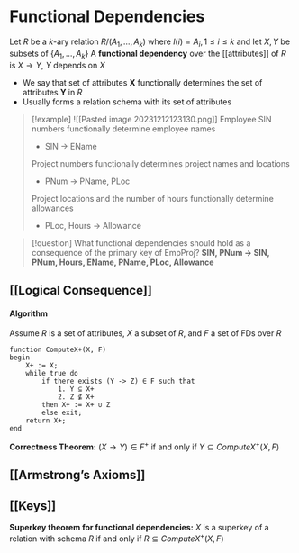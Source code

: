 # Functional Dependencies
Let $R$ be a $k$-ary relation $R/(A_1, … , A_k)$ where $l(i) = A_i, 1 \leq i \leq k$ and let $X, Y$ be subsets of $\{A_1, … , A_k\}$
A **functional dependency** over the [[attributes]] of $R$ is $X \rightarrow Y$, $Y$ depends on $X$
* We say that set of attributes **X** functionally determines the set of attributes **Y** in $R$
* Usually forms a relation schema with its set of attributes

> [!example]
> ![[Pasted image 20231212123130.png]]
> Employee SIN numbers functionally determine employee names
> * SIN → EName
> 
> Project numbers functionally determines project names and locations
> * PNum → PName, PLoc
> 
> Project locations and the number of hours functionally determine allowances
> * PLoc, Hours → Allowance

> [!question] What functional dependencies should hold as a consequence of the primary key of EmpProj?
> **SIN, PNum → SIN, PNum, Hours, EName, PName, PLoc, Allowance**

## [[Logical Consequence]]
#### Algorithm
Assume $R$ is a set of attributes, $X$ a subset of $R$, and $F$ a set of FDs over $R$
```
function ComputeX+(X, F)
begin
    X+ := X;
    while true do
        if there exists (Y -> Z) ∈ F such that
            1. Y ⊆ X+
            2. Z ⊈ X+
        then X+ := X+ ∪ Z
        else exit;
    return X+;
end
```
**Correctness Theorem:** $(X→Y)\in F^+$ if and only if $Y \subseteq ComputeX^+(X,F)$
## [[Armstrong’s Axioms]]

## [[Keys]]
**Superkey theorem for functional dependencies:** 
$X$ is a superkey of a relation with schema $R$ if and only if $R \subseteq ComputeX^+(X,F)$
